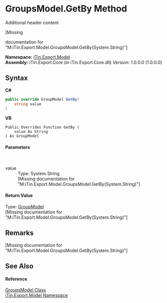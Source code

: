 # GroupsModel.GetBy Method 
Additional header content 

\[Missing <summary> documentation for "M:iTin.Export.Model.GroupsModel.GetBy(System.String)"\]

**Namespace:**&nbsp;<a href="N_iTin_Export_Model">iTin.Export.Model</a><br />**Assembly:**&nbsp;iTin.Export.Core (in iTin.Export.Core.dll) Version: 1.0.0.0 (1.0.0.0)

## Syntax

**C#**<br />
``` C#
public override GroupModel GetBy(
	string value
)
```

**VB**<br />
``` VB
Public Overrides Function GetBy ( 
	value As String
) As GroupModel
```


#### Parameters
&nbsp;<dl><dt>value</dt><dd>Type: System.String<br />\[Missing <param name="value"/> documentation for "M:iTin.Export.Model.GroupsModel.GetBy(System.String)"\]</dd></dl>

#### Return Value
Type: <a href="T_iTin_Export_Model_GroupModel">GroupModel</a><br />\[Missing <returns> documentation for "M:iTin.Export.Model.GroupsModel.GetBy(System.String)"\]

## Remarks
\[Missing <remarks> documentation for "M:iTin.Export.Model.GroupsModel.GetBy(System.String)"\]

## See Also


#### Reference
<a href="T_iTin_Export_Model_GroupsModel">GroupsModel Class</a><br /><a href="N_iTin_Export_Model">iTin.Export.Model Namespace</a><br />
